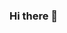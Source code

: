 ### Hi there 👋

<!--
**koloramax/koloramax** is a ✨ _special_ ✨ repository because its `README.md` (this file) appears on your GitHub profile.
- 🌱 I’m currently learning Python.

